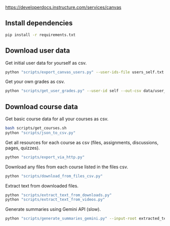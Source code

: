 https://developerdocs.instructure.com/services/canvas

## Install dependencies

```bash
pip install -r requirements.txt
```

## Download user data

Get initial user data for yourself as csv.
```bash
python "scripts/export_canvas_users.py" --user-ids-file users_self.txt --out-csv data/canvas_user_self.csv --live
```

Get your own grades as csv.
```bash
python "scripts/get_user_grades.py" --user-id self --out-csv data/user_grades_self.csv --live
```

## Download course data

Get basic course data for all your courses as csv.
```bash
bash scripts/get_courses.sh
python "scripts/json_to_csv.py"
```

Get all resources for each course as csv (files, assignments, discussions, pages, quizzes).
```bash
python "scripts/export_via_http.py"
```

Download any files from each course listed in the files csv.
```bash
python "scripts/download_from_files_csv.py"
```

Extract text from downloaded files.
```bash
python "scripts/extract_text_from_downloads.py"
python "scripts/extract_text_from_videos.py"
```

Generate summaries using Gemini API (slow).
```bash
python "scripts/generate_summaries_gemini.py" --input-root extracted_text --out-csv extracted_text/summaries.csv --sleep 0.5 --max-chars 300
```
